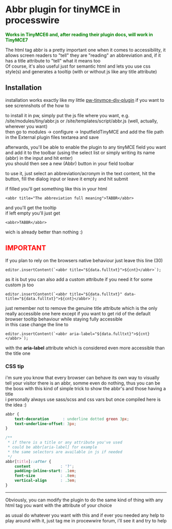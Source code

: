 # Abbr plugin for tinyMCE in processwire

<strong style="color:green;">Works in TinyMCE6 and, after reading their plugin docs, will work in TinyMCE7</strong>

The html tag abbr is a pretty important one when it comes to accessibility, it allows screen readers to "tell" they are "reading" an abbreviation and, if it has a title attribute to "tell" what it means too\
Of course, it's also useful just for semantic html and lets you use css style(s) and generates a tooltip (with or without js like any title attribute)

## Installation

installation works exactly like my little [pw-tinymce-div-plugin](https://github.com/virtualgadjo/pw-tinymce-div-plugin) if you want to see scrennshots of the how to

to install it in pw, simply put the js file where you want, e.g. /site/modules/tiny/abbr.js or /site/templates/script/abbr.js  (well, actually, wherever you want)\
then go to modules -> configure -> InputfieldTinyMCE and add the file path in the External plugin files textarea and save

afterwards, you'll be able to enable the plugin to any tinyMCE field you want and add it to the toolbar (using the select list or simply writing its name (abbr) in the input and hit enter)\
you should then see a new (Abbr) button in your field toolbar

to use it, just select an abbreviation/acronym in the text content, hit the button, fill the dialog input or leave it empty and hit submit

if filled you'll get something like this in your html
```
<abbr title="The abbreviation full meaning">TABBR</abbr>
```
and you'll get the tooltip\
if left empty you'll just get
```
<abbr>TABBR</abbr>
```
wich is already better than nothing :)

## <span style="color:red; text-transform: uppercase;">Important</span>

If you plan to rely on the browsers native behaviour just leave this line (30)
```
editor.insertContent(`<abbr title="${data.fulltxt}">${cnt}</abbr>`);
```
as it is but you can also add a custom attribute if you need it for some custom js too
```
editor.insertContent(`<abbr title="${data.fulltxt}" data-title="${data.fulltxt}">${cnt}</abbr>`);
```
just remember not to remove the genuine title attribute which is the only really accessible one here except if you want to get rid of the default browser tooltip behaviour while staying fully accessible\
in this case change the line to
```
editor.insertContent(`<abbr aria-label="${data.fulltxt}">${cnt}</abbr>`);
```
with the **aria-label** attribute which is considered even more accessible than the title one

### CSS tip

i'm sure you know that every browser can behave its own way to visually tell your visitor there is an abbr, somme even do nothing, thus you can be the boss with this kind of simple trick to show the abbr's and those having a title\
i personally always use sass/scss and css vars but once compiled here is the idea :)

```css
abbr {
	text-decoration      : underline dotted green 3px;
	text-underline-offset: 3px;
}

/**
 * if there is a title or any attribute you've used
 * could be abbr[aria-label] for example
 * the same selectors are available in js if needed
 */
abbr[title]::after {
	content             : '?';
	padding-inline-start: .1em;
	font-size           : .8em;
	vertical-align      : .3em;
}
```

---
Obviously, you can modify the plugin to do the same kind of thing with any html tag you want with the attribute of your choice

as usual do whatever you want with this and if ever you needed any help to play around with it, just tag me in procewwire forum, i'll see it and try to help
